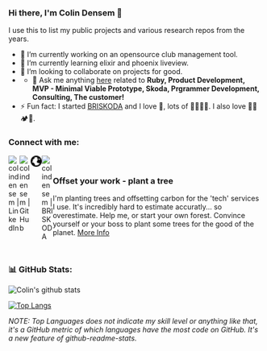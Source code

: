 ### Hi there, I'm Colin Densem 👋

<!--
**colindensem/colindensem** is a ✨ _special_ ✨ repository because its `README.md` (this file) appears on your GitHub profile. -->

I use this to list my public projects and various research repos from the years.

- 🔭 I’m currently working on an opensource club management tool.
- 🌱 I’m currently learning elixir and phoenix liveview.
- 👯 I’m looking to collaborate on projects for good.
- - 💬 Ask me anything [here](https://github.com/colindensem/colindensem/issues) related to <b>Ruby, Product Development, MVP - Minimal Viable Prototype, Skoda, Prgrammer Development, Consulting, The customer!</b>
- ⚡ Fun fact: I started [BRISKODA](www.briskoda.net) and I love 🌲, lots of 🌲🌲🌲🌲. I also love 🧗🥾🏕️🌠.

### Connect with me:

[<img align="left" alt="colindensem | LinkedIn" width="22px" src="https://cdn.jsdelivr.net/npm/simple-icons@v3/icons/linkedin.svg" />][linkedin]
[<img align="left" alt="colindensem | GitHub" width="22px" src="https://cdn.jsdelivr.net/npm/simple-icons@v3/icons/github.svg" />][github]
[<img align="left" alt="colindensem | Summit 360" width="22px" src="https://raw.githubusercontent.com/iconic/open-iconic/master/svg/globe.svg" />][website]
[<img align="left" alt="colindensem | BRISKODA" width="22px" src="https://www.briskoda.net/forums/uploads/monthly_2018_07/briskoda_logo_text.jpg.508556f421b95e65ebd034f97c2594e7.jpg" />][briskoda]
<br/>

### Offset your work - plant a tree

I'm planting trees and offsetting carbon for the 'tech' services I use. It's incredibly hard to estimate accuratly... so overestimate.
Help me, or start your own forest. Convince yourself or your boss to plant some trees for the good of the planet. [More Info][trees]

<br/>

### 📊 GitHub Stats:
![Colin's github stats](https://github-readme-stats.vercel.app/api?username=colindensem&show_icons=true&theme=&count_private=true&include_all_commits=true)

[![Top Langs](https://github-readme-stats.vercel.app/api/top-langs/?username=colindensem&layout=compact&langs_count=10)](https://github.com/colindensem)

_NOTE: Top Languages does not indicate my skill level or anything like that, it's a GitHub metric of which languages have the most code on GitHub. It's a new feature of github-readme-stats._


[website]: https://www.summit360.co.uk
[briskoda]: https://www.briskoda.net/forums/profile/6-colind/
[linkedin]: https://linkedin.com/in/colindensem
[github]: https://github.com/colindensem
[trees]: https://www.briskoda.net/forums/topic/482615-offsetting-briskodas-environmental-impact-or-planting-trees-for-posts/
